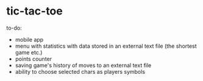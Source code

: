 # tic-tac-toe
to-do:

- mobile app
- menu with statistics with data stored in an external text file (the shortest game etc.)
- points counter
- saving game's history of moves to an external text file
- ability to choose selected chars as players symbols
